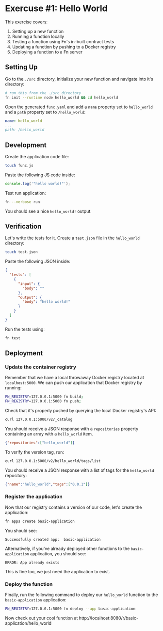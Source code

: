 # Exercuse #1: Hello World
This exercise covers:

1. Setting up a new function
2. Running a function locally
3. Testing a function using Fn's in-built contract tests
4. Updating a function by pushing to a Docker registry
5. Deploying a function to a Fn server

## Setting Up
Go to the `./src` directory, initialize your new function and navigate into it's directory:

```bash
# run this from the ./src directory
fn init --runtime node hello_world && cd hello_world
```

Open the generated `func.yaml` and add a `name` property set to `hello_world` and a `path` property set to `/hello_world`:

```yaml
name: hello_world
...
path: /hello_world
```

## Development
Create the application code file:

```bash
touch func.js
```

Paste the following JS code inside:

```javascript
console.log('"hello world!"');
```

Test run application:

```bash
fn --verbose run
```

You should see a nice `hello_world!` output.

## Verification
Let's write the tests for it. Create a `test.json` file in the `hello_world` directory:

```bash
touch test.json
```

Paste the following JSON inside:

```json
{
  "tests": [
    {
      "input": {
        "body": ""
      },
      "output": {
        "body": "hello world!"
      }
    }
  ]
}
```

Run the tests using:

```bash
fn test
```

## Deployment

### Update the container registry
Remember that we have a local throwaway Docker registry located at `localhost:5000`. We can push our application that Docker registry by running:

```bash
FN_REGISTRY=127.0.0.1:5000 fn build;
FN_REGISTRY=127.0.0.1:5000 fn push;
```

Check that it's properly pushed by querying the local Docker registry's API:

```bash
curl 127.0.0.1:5000/v2/_catalog
```

You should receive a JSON response with a `repositories` property containing an array with a `hello_world` item.

```json
{"repositories":["hello_world"]}
```

To verify the version tag, run:

```bash
curl 127.0.0.1:5000/v2/hello_world/tags/list
```

You should receive a JSON response with a list of tags for the `hello_world` repository:

```json
{"name":"hello_world","tags":["0.0.1"]}
```

### Register the application
Now that our registry contains a version of our code, let's create the application:

```bash
fn apps create basic-application
```

You should see:

```
Successfully created app:  basic-application
```

Alternatively, if you've already deployed other functions to the `basic-application` application, you should see:

```
ERROR: App already exists
```

This is fine too, we just need the application to exist.

### Deploy the function
Finally, run the following command to deploy our `hello_world` function to the `basic-application` application:

```bash
FN_REGISTRY=127.0.0.1:5000 fn deploy --app basic-application
```

Now check out your cool function at http://localhost:8080/r/basic-application/hello_world